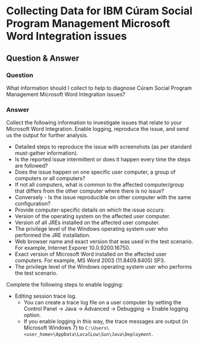 # Collecting Data for IBM Cúram Social Program Management Microsoft Word Integration issues

## Question & Answer

### Question

What information should I collect to help to diagnose Cúram Social Program Management Microsoft Word Integration issues?

### Answer

Collect the following information to investigate issues that relate to your Microsoft Word Integration. Enable logging, reproduce the issue, and send us the output for further analysis.

* Detailed steps to reproduce the issue with screenshots (as per standard must-gather information).
* Is the reported issue intermittent or does it happen every time the steps are followed?
* Does the issue happen on one specific user computer, a group of computers or all computers?
* If not all computers, what is common to the affected computer/group that differs from the other computer where there is no issue?
* Conversely - Is the issue reproducible on other computer with the same configuration?
* Provide computer-specific details on which the issue occurs:
 * Version of the operating system on the affected user computer.
 * Version of all JREs installed on the affected user computer.
 * The privilege level of the Windows operating system user who performed the JRE installation.
 * Web browser name and exact version that was used in the test scenario. For example, Internet Exporer 10.0.9200.16750.
 * Exact version of Microsoft Word installed on the affected user computers. For example,  MS Word 2003 (11.8409.8405) SP3.
 * The privilege level of the Windows operating system user who performs the test scenario.
 
 Complete the following steps to enable logging:
 
* Editing session trace log.
  * You can create a trace log file on a user computer by setting the Control Panel -> Java -> Advanced -> Debugging -> Enable logging option.
  * If you enable logging in this way, the trace messages are output (in Microsoft Windows 7) to `C:\Users\<user_home>\AppData\LocalLow\Sun\Java\Deployment`.

